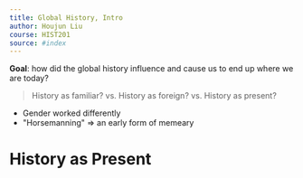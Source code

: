 ```yaml
---
title: Global History, Intro
author: Houjun Liu
course: HIST201
source: #index
---
```


**Goal**: how did the global history influence and cause us to end up where we are today?

> History as familiar? vs. History as foreign? vs. History as present?

* Gender worked differently
* "Horsemanning" => an early form of memeary

# History as Present
